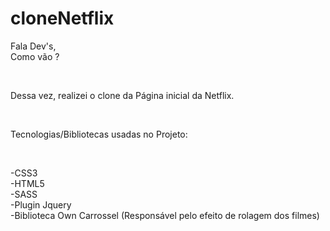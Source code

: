 # cloneNetflix
Fala Dev's, 
<br>
Como vão ?

<br>

Dessa vez, realizei o clone da Página inicial da Netflix.

<br>

Tecnologias/Bibliotecas usadas no Projeto:

<br>

-CSS3
<br>
-HTML5
<br>
-SASS
<br>
-Plugin Jquery 
<br>
-Biblioteca Own Carrossel (Responsável pelo efeito de rolagem dos filmes)